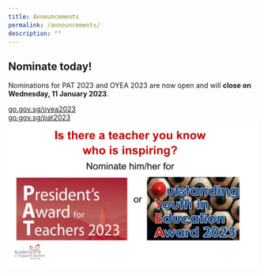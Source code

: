 ```yaml
---
title: Announcements
permalink: /announcements/
description: ""
---
```

## Nominate today! 
Nominations for PAT 2023 and OYEA 2023 are now open and will **close on Wednesday, 11 January 2023**.  
 
[go.gov.sg/oyea2023](https://go.gov.sg/oyea2023)  
[go.gov.sg/pat2023](go.gov.sg/pat2023)  
![](/images/Announcement/PAT-OYEA2023_SM.jpg)